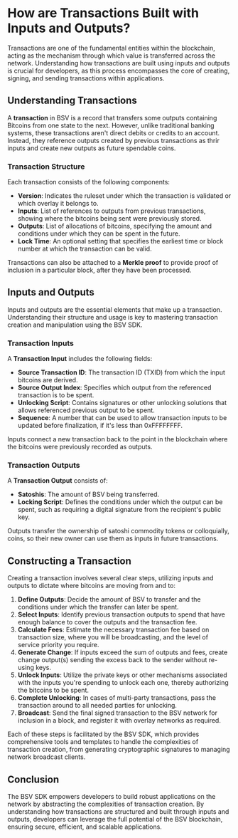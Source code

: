 # How are Transactions Built with Inputs and Outputs?

Transactions are one of the fundamental entities within the blockchain, acting as the mechanism through which value is transferred across the network. Understanding how transactions are built using inputs and outputs is crucial for developers, as this process encompasses the core of creating, signing, and sending transactions within applications.

## Understanding Transactions

A **transaction** in BSV is a record that transfers some outputs containing Bitcoins from one state to the next. However, unlike traditional banking systems, these transactions aren't direct debits or credits to an account. Instead, they reference outputs created by previous transactions as thrir inputs and create new outputs as future spendable coins.

### Transaction Structure

Each transaction consists of the following components:

- **Version**: Indicates the ruleset under which the transaction is validated or which overlay it belongs to.
- **Inputs**: List of references to outputs from previous transactions, showing where the bitcoins being sent were previously stored.
- **Outputs**: List of allocations of bitcoins, specifying the amount and conditions under which they can be spent in the future.
- **Lock Time**: An optional setting that specifies the earliest time or block number at which the transaction can be valid.

Transactions can also be attached to a **Merkle proof** to provide proof of inclusion in a particular block, after they have been processed.

## Inputs and Outputs

Inputs and outputs are the essential elements that make up a transaction. Understanding their structure and usage is key to mastering transaction creation and manipulation using the BSV SDK.

### Transaction Inputs

A **Transaction Input** includes the following fields:

- **Source Transaction ID**: The transaction ID (TXID) from which the input bitcoins are derived.
- **Source Output Index**: Specifies which output from the referenced transaction is to be spent.
- **Unlocking Script**: Contains signatures or other unlocking solutions that allows referenced previous output to be spent.
- **Sequence**: A number that can be used to allow transaction inputs to be updated before finalization, if it's less than 0xFFFFFFFF.

Inputs connect a new transaction back to the point in the blockchain where the bitcoins were previously recorded as outputs.

### Transaction Outputs

A **Transaction Output** consists of:

- **Satoshis**: The amount of BSV being transferred.
- **Locking Script**: Defines the conditions under which the output can be spent, such as requiring a digital signature from the recipient's public key.

Outputs transfer the ownership of satoshi commodity tokens or colloquially, coins, so their new owner can use them as inputs in future transactions.

## Constructing a Transaction

Creating a transaction involves several clear steps, utilizing inputs and outputs to dictate where bitcoins are moving from and to:

1. **Define Outputs**: Decide the amount of BSV to transfer and the conditions under which the transfer can later be spent.
2. **Select Inputs**: Identify previous transaction outputs to spend that have enough balance to cover the outputs and the transaction fee.
3. **Calculate Fees**: Estimate the necessary transaction fee based on transaction size, where you will be broadcasting, and the level of service priority you require.
4. **Generate Change**: If inputs exceed the sum of outputs and fees, create change output(s) sending the excess back to the sender without re-using keys.
5. **Unlock Inputs**: Utilize the private keys or other mechanisms associated with the inputs you're spending to unlock each one, thereby authorizing the bitcoins to be spent.
6. **Complete Unlocking**: In cases of multi-party transactions, pass the transaction around to all needed parties for unlocking.
7. **Broadcast**: Send the final signed transaction to the BSV network for inclusion in a block, and register it with overlay networks as required.

Each of these steps is facilitated by the BSV SDK, which provides comprehensive tools and templates to handle the complexities of transaction creation, from generating cryptographic signatures to managing network broadcast clients.

## Conclusion

The BSV SDK empowers developers to build robust applications on the network by abstracting the complexities of transaction creation. By understanding how transactions are structured and built through inputs and outputs, developers can leverage the full potential of the BSV blockchain, ensuring secure, efficient, and scalable applications. 
